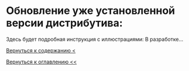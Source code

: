 # Обновление уже установленной версии дистрибутива:

Здесь будет подробная инструкция с иллюстрациями: В разработке...

[Вернуться к содержанию <](contents.md)

[Вернуться к оглавлению <<](index.md)
